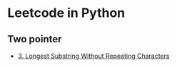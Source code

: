 # Leetcode in Python

## Two pointer

- [3. Longest Substring Without Repeating Characters](leetcode/x0003/readme.md)